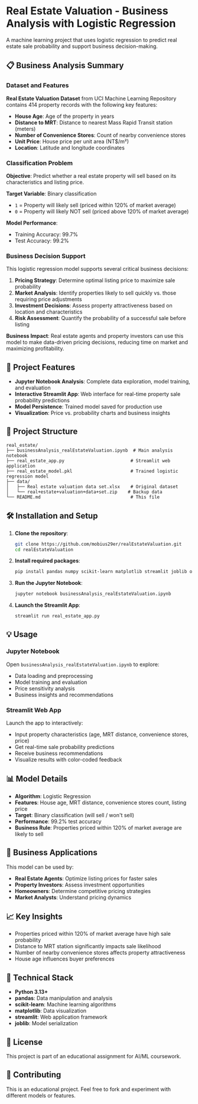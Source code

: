 # Real Estate Valuation - Business Analysis with Logistic Regression

A machine learning project that uses logistic regression to predict real estate sale probability and support business decision-making.

## 📋 Business Analysis Summary

### Dataset and Features
**Real Estate Valuation Dataset** from UCI Machine Learning Repository contains 414 property records with the following key features:
- **House Age**: Age of the property in years
- **Distance to MRT**: Distance to nearest Mass Rapid Transit station (meters)
- **Number of Convenience Stores**: Count of nearby convenience stores
- **Unit Price**: House price per unit area (NT$/m²)
- **Location**: Latitude and longitude coordinates

### Classification Problem
**Objective**: Predict whether a real estate property will sell based on its characteristics and listing price.

**Target Variable**: Binary classification
- `1` = Property will likely sell (priced within 120% of market average)
- `0` = Property will likely NOT sell (priced above 120% of market average)

**Model Performance**: 
- Training Accuracy: 99.7%
- Test Accuracy: 99.2%

### Business Decision Support
This logistic regression model supports several critical business decisions:

1. **Pricing Strategy**: Determine optimal listing price to maximize sale probability
2. **Market Analysis**: Identify properties likely to sell quickly vs. those requiring price adjustments
3. **Investment Decisions**: Assess property attractiveness based on location and characteristics
4. **Risk Assessment**: Quantify the probability of a successful sale before listing

**Business Impact**: Real estate agents and property investors can use this model to make data-driven pricing decisions, reducing time on market and maximizing profitability.

## 🚀 Project Features

- **Jupyter Notebook Analysis**: Complete data exploration, model training, and evaluation
- **Interactive Streamlit App**: Web interface for real-time property sale probability predictions
- **Model Persistence**: Trained model saved for production use
- **Visualization**: Price vs. probability charts and business insights

## 📁 Project Structure

```
real_estate/
├── businessAnalysis_realEstateValuation.ipynb  # Main analysis notebook
├── real_estate_app.py                         # Streamlit web application
├── real_estate_model.pkl                      # Trained logistic regression model
├── data/
│   ├── Real estate valuation data set.xlsx    # Original dataset
│   └── real+estate+valuation+data+set.zip    # Backup data
└── README.md                                  # This file
```

## 🛠️ Installation and Setup

1. **Clone the repository**:

   ```bash
   git clone https://github.com/mobius29er/realEstateValuation.git
   cd realEstateValuation
   ```

2. **Install required packages**:

   ```bash
   pip install pandas numpy scikit-learn matplotlib streamlit joblib openpyxl
   ```

3. **Run the Jupyter Notebook**:

   ```bash
   jupyter notebook businessAnalysis_realEstateValuation.ipynb
   ```

4. **Launch the Streamlit App**:

   ```bash
   streamlit run real_estate_app.py
   ```

## 💡 Usage

### Jupyter Notebook

Open `businessAnalysis_realEstateValuation.ipynb` to explore:

- Data loading and preprocessing
- Model training and evaluation
- Price sensitivity analysis
- Business insights and recommendations

### Streamlit Web App

Launch the app to interactively:

- Input property characteristics (age, MRT distance, convenience stores, price)
- Get real-time sale probability predictions
- Receive business recommendations
- Visualize results with color-coded feedback

## 📊 Model Details

- **Algorithm**: Logistic Regression
- **Features**: House age, MRT distance, convenience stores count, listing price
- **Target**: Binary classification (will sell / won't sell)
- **Performance**: 99.2% test accuracy
- **Business Rule**: Properties priced within 120% of market average are likely to sell

## 🎯 Business Applications

This model can be used by:

- **Real Estate Agents**: Optimize listing prices for faster sales
- **Property Investors**: Assess investment opportunities
- **Homeowners**: Determine competitive pricing strategies
- **Market Analysts**: Understand pricing dynamics

## 📈 Key Insights

- Properties priced within 120% of market average have high sale probability
- Distance to MRT station significantly impacts sale likelihood
- Number of nearby convenience stores affects property attractiveness
- House age influences buyer preferences

## 🔧 Technical Stack

- **Python 3.13+**
- **pandas**: Data manipulation and analysis
- **scikit-learn**: Machine learning algorithms
- **matplotlib**: Data visualization
- **streamlit**: Web application framework
- **joblib**: Model serialization

## 📝 License

This project is part of an educational assignment for AI/ML coursework.

## 🤝 Contributing

This is an educational project. Feel free to fork and experiment with different models or features.